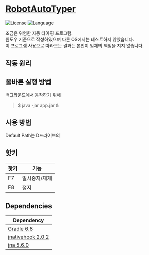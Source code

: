 # [RobotAutoTyper](https://github.com/in-genieur/RobotAutoTyper)

[![License](https://img.shields.io/badge/license-AGPL%20v3.0%2B-brightgreen.svg)](https://www.gnu.org/licenses/agpl-3.0.html)
[![Language](https://img.shields.io/badge/openjdk-14-yellowgreen)](https://openjdk.java.net/projects/jdk/14/)

조금은 위험한 자동 타이핑 프로그램. <br>
윈도우 기준으로 작성하였으며 다른 OS에서는 테스트하지 않았습니다. <br>
이 프로그램 사용으로 따라오는 결과는 본인이 일체의 책임을 지지 않습니다. <br>

## 작동 원리



## 올바른 실행 방법

백그라운드에서 동작하기 위해

> $ java -jar app.jar &
 
## 사용 방법 

Default Path는 D드라이브의 

## 핫키

| **핫키** | **기능**      |
|----------|---------------|
| F7       | 일시중지/재개 |
| F8       | 정지          |

## Dependencies

| **Dependency**                                             |
|------------------------------------------------------------|
| [Gradle 6.8](https://github.com/lz4/lz4)                   | 
| [jnativehook 2.0.2](https://github.com/Cyan4973/xxHash)    | 
| [jna 5.6.0](https://github.com/lz4/lz4)                    | 
